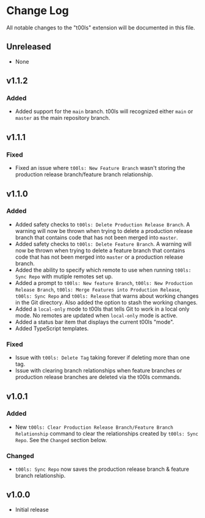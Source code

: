 # Change Log

All notable changes to the "t00ls" extension will be documented in this file.

## Unreleased
 - None

## v1.1.2
### Added
 - Added support for the `main` branch. t00ls will recognized either `main` or `master` as the main repository branch.

## v1.1.1
### Fixed
 - Fixed an issue where `t00ls: New Feature Branch` wasn't storing the production release branch/feature branch relationship. 

## v1.1.0
### Added
 - Added safety checks to `t00ls: Delete Production Release Branch`. A warning will now be thrown when trying to delete a production release branch that contains code that has not been merged into `master`.
 - Added safety checks to `t00ls: Delete Feature Branch`.  A warning will now be thrown when trying to delete a feature branch that contains code that has not been merged into `master` or a production release branch.
 - Added the ability to specify which remote to use when running `t00ls: Sync Repo` with mutiple remotes set up.
 - Added a prompt to `t00ls: New feature Branch`, `t00ls: New Production Release Branch`, `t00ls: Merge Features into Production Release`, `t00ls: Sync Repo` and `t00ls: Release` that warns about working changes in the Git directory. Also added the option to stash the working changes.
 - Added a `local-only` mode to t00ls that tells Git to work in a local only mode. No remotes are updated when `local-only` mode is active.
 - Added a status bar item that displays the current t00ls "mode".
 - Added TypeScript templates.

### Fixed
 - Issue with `t00ls: Delete Tag` taking forever if deleting more than one tag.
 - Issue with clearing branch relationships when feature branches or production release branches are deleted via the t00ls commands.

## v1.0.1
### Added
 - New `t00ls: Clear Production Release Branch/Feature Branch Relationship` command to clear the relationships created by `t00ls: Sync Repo`. See the `Changed` section below.

### Changed
 - `t00ls: Sync Repo` now saves the production release branch & feature branch relationship.

## v1.0.0

- Initial release

